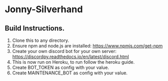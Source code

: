 # Jonny-Silverhand

## Build Instructions.
1. Clone this to any directory.
2. Ensure npm and node.js are installed: https://www.npmjs.com/get-npm
3. Create your own discord bot for your own server: https://discordpy.readthedocs.io/en/latest/discord.html
4. This is now run on Heroku, to run follow the heroku guide.
5. Create BOT_TOKEN as config with your value.
6. Create MAINTENANCE_BOT as config with your value.
